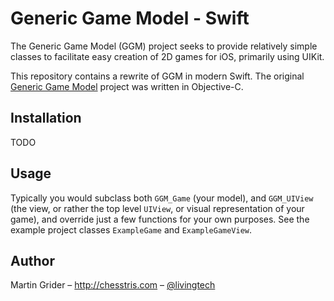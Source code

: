 # Generic Game Model - Swift

The Generic Game Model (GGM) project seeks to provide relatively simple classes to facilitate easy creation of 2D games for iOS, primarily using UIKit.

This repository contains a rewrite of GGM in modern Swift. The original [Generic Game Model](https://github.com/mgrider/GenericGameModel) project was written in Objective-C.

## Installation

TODO

## Usage

Typically you would subclass both `GGM_Game` (your model), and `GGM_UIView` (the view, or rather the top level `UIView`, or visual representation of your game), and override just a few functions for your own purposes. See the example project classes `ExampleGame` and `ExampleGameView`.

## Author

Martin Grider – http://chesstris.com – [@livingtech](http://twitter.com/livingtech)


